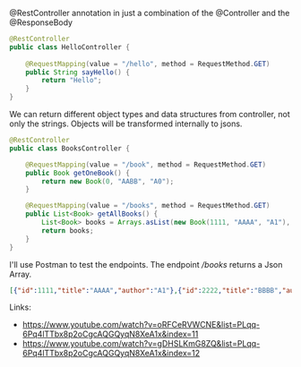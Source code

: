 @RestController annotation in just a combination of the @Controller and the @ResponseBody

```java
@RestController
public class HelloController {
    
    @RequestMapping(value = "/hello", method = RequestMethod.GET)
    public String sayHello() {
        return "Hello";
    }
}
```


We can return different object types and data structures from controller, not only the strings. Objects will be transformed internally to jsons.

```java
@RestController
public class BooksController {

	@RequestMapping(value = "/book", method = RequestMethod.GET)
    public Book getOneBook() {
        return new Book(0, "AABB", "A0");
    }

    @RequestMapping(value = "/books", method = RequestMethod.GET)
    public List<Book> getAllBooks() {
	    List<Book> books = Arrays.asList(new Book(1111, "AAAA", "A1"), new Book(2222, "BBBB", "A2"));
        return books;
    }
}
```

I'll use Postman to test the endpoints. The endpoint _/books_ returns a Json Array.

```json
[{"id":1111,"title":"AAAA","author":"A1"},{"id":2222,"title":"BBBB","author":"A2"}]
```


Links:
- https://www.youtube.com/watch?v=oRFCeRVWCNE&list=PLqq-6Pq4lTTbx8p2oCgcAQGQyqN8XeA1x&index=11
- https://www.youtube.com/watch?v=gDHSLKmG8ZQ&list=PLqq-6Pq4lTTbx8p2oCgcAQGQyqN8XeA1x&index=12